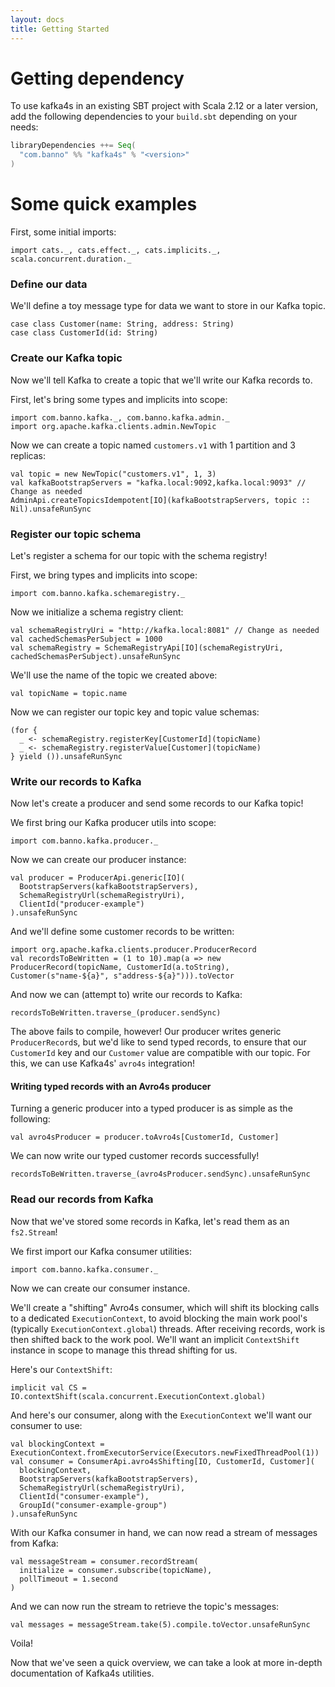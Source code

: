 ```yaml
---
layout: docs
title: Getting Started
---
```


# Getting dependency

To use kafka4s in an existing SBT project with Scala 2.12 or a later version, add the following dependencies to your
`build.sbt` depending on your needs:

```scala
libraryDependencies ++= Seq(
  "com.banno" %% "kafka4s" % "<version>"
)
```

# Some quick examples

First, some initial imports:
```
import cats._, cats.effect._, cats.implicits._, scala.concurrent.duration._
```

### Define our data

We'll define a toy message type for data we want to store in our Kafka topic.

```
case class Customer(name: String, address: String)
case class CustomerId(id: String)
```

### Create our Kafka topic

Now we'll tell Kafka to create a topic that we'll write our Kafka records to.

First, let's bring some types and implicits into scope:

```
import com.banno.kafka._, com.banno.kafka.admin._
import org.apache.kafka.clients.admin.NewTopic
```

Now we can create a topic named `customers.v1` with 1 partition and 3 replicas:

```
val topic = new NewTopic("customers.v1", 1, 3)
val kafkaBootstrapServers = "kafka.local:9092,kafka.local:9093" // Change as needed
AdminApi.createTopicsIdempotent[IO](kafkaBootstrapServers, topic :: Nil).unsafeRunSync
```

### Register our topic schema 

Let's register a schema for our topic with the schema registry!

First, we bring types and implicits into scope:

```
import com.banno.kafka.schemaregistry._
```
Now we initialize a schema registry client:

```
val schemaRegistryUri = "http://kafka.local:8081" // Change as needed
val cachedSchemasPerSubject = 1000
val schemaRegistry = SchemaRegistryApi[IO](schemaRegistryUri, cachedSchemasPerSubject).unsafeRunSync
```

We'll use the name of the topic we created above:

```
val topicName = topic.name
```

Now we can register our topic key and topic value schemas:


```
(for {
  _ <- schemaRegistry.registerKey[CustomerId](topicName)
  _ <- schemaRegistry.registerValue[Customer](topicName)
} yield ()).unsafeRunSync
```

### Write our records to Kafka

Now let's create a producer and send some records to our Kafka topic!

We first bring our Kafka producer utils into scope:

```
import com.banno.kafka.producer._
```

Now we can create our producer instance:

```
val producer = ProducerApi.generic[IO](
  BootstrapServers(kafkaBootstrapServers),
  SchemaRegistryUrl(schemaRegistryUri),
  ClientId("producer-example")
).unsafeRunSync
```

And we'll define some customer records to be written:

```
import org.apache.kafka.clients.producer.ProducerRecord
val recordsToBeWritten = (1 to 10).map(a => new ProducerRecord(topicName, CustomerId(a.toString), Customer(s"name-${a}", s"address-${a}"))).toVector
```

And now we can (attempt to) write our records to Kafka:

```
recordsToBeWritten.traverse_(producer.sendSync)
```

The above fails to compile, however! Our producer writes generic
`ProducerRecord`s, but we'd like to send typed records, to ensure that
our `CustomerId` key and our `Customer` value are compatible with our
topic. For this, we can use Kafka4s' `avro4s` integration!

#### Writing typed records with an Avro4s producer

Turning a generic producer into a typed producer is as simple as the following:

```
val avro4sProducer = producer.toAvro4s[CustomerId, Customer]
```

We can now write our typed customer records successfully!

```
recordsToBeWritten.traverse_(avro4sProducer.sendSync).unsafeRunSync
```

### Read our records from Kafka

Now that we've stored some records in Kafka, let's read them as an `fs2.Stream`!

We first import our Kafka consumer utilities:
```
import com.banno.kafka.consumer._
```

Now we can create our consumer instance.

We'll create a "shifting" Avro4s consumer, which will shift its blocking calls to a dedicated `ExecutionContext`, to avoid blocking the main work pool's (typically `ExecutionContext.global`) threads. After receiving records, work is then shifted back to the work pool. We'll want an implicit `ContextShift` instance in scope to manage this thread shifting for us.

Here's our `ContextShift`:

```
implicit val CS = IO.contextShift(scala.concurrent.ExecutionContext.global)
```

And here's our consumer, along with the `ExecutionContext` we'll want our consumer to use:

```
val blockingContext = ExecutionContext.fromExecutorService(Executors.newFixedThreadPool(1)) 
val consumer = ConsumerApi.avro4sShifting[IO, CustomerId, Customer](
  blockingContext,
  BootstrapServers(kafkaBootstrapServers), 
  SchemaRegistryUrl(schemaRegistryUri),
  ClientId("consumer-example"),
  GroupId("consumer-example-group")
).unsafeRunSync
```

With our Kafka consumer in hand, we can now read a stream of messages from Kafka:

```
val messageStream = consumer.recordStream(
  initialize = consumer.subscribe(topicName),
  pollTimeout = 1.second
)
```

And we can now run the stream to retrieve the topic's messages:

```
val messages = messageStream.take(5).compile.toVector.unsafeRunSync
```

Voila!

Now that we've seen a quick overview, we can take a look at more in-depth documentation of Kafka4s utilities.
